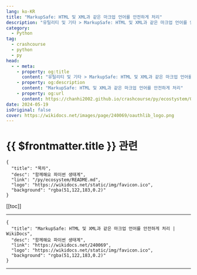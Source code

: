 ```yaml
---
lang: ko-KR
title: "MarkupSafe: HTML 및 XML과 같은 마크업 언어를 안전하게 처리"
description: "유틸리티 및 기타 > MarkupSafe: HTML 및 XML과 같은 마크업 언어를 안전하게 처리"
category:
  - Python
tag: 
  - crashcourse
  - python
  - py
head:
  - - meta:
    - property: og:title
      content: "유틸리티 및 기타 > MarkupSafe: HTML 및 XML과 같은 마크업 언어를 안전하게 처리"
    - property: og:description
      content: "MarkupSafe: HTML 및 XML과 같은 마크업 언어를 안전하게 처리"
    - property: og:url
      content: https://chanhi2002.github.io/crashcourse/py/ecostystem/06/util/markup-safe.html
date: 2024-05-19
isOriginal: false
cover: https://wikidocs.net/images/page/240069/oauthlib_logo.png
---
```


# {{ $frontmatter.title }} 관련

```component VPCard
{
  "title": "목차",
  "desc": "함께해요 파이썬 생태계",
  "link": "/py/ecosystem/README.md",
  "logo": "https://wikidocs.net/static/img/favicon.ico",
  "background": "rgba(51,122,183,0.2)"
}
```

[[toc]]

---

```component VPCard
{
  "title": "MarkupSafe: HTML 및 XML과 같은 마크업 언어를 안전하게 처리 | WikiDocs",
  "desc": "함께해요 파이썬 생태계",
  "link": "https://wikidocs.net/240069",
  "logo": "https://wikidocs.net/static/img/favicon.ico",
  "background": "rgba(51,122,183,0.2)"
}
```

<!-- TODO: 작성 -->

---

<TagLinks />